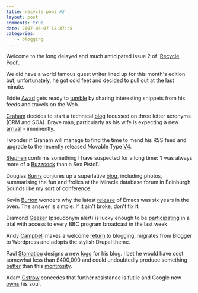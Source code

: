 ```yaml
---
title: recycle pool #2
layout: post
comments: true
date: 2007-06-07 18:37:48
categories:
    - blogging
---
```

Welcome to the long delayed and much anticipated issue 2 of
'[Recycle Pool](http://www.nbrightside.com/blog/2006/12/01/murky-depths-of-the-recycle-pool/)'.

We did have a world famous guest writer lined up for this month's
edition but, unfortunately, he got cold feet and decided to pull out
at the last minute.

Eddie [Awad](http://awads.net/wp/) gets ready to
[tumble](http://awads.net/wp/2007/06/03/have-you-heard-of-tumblelogs/)
by sharing interesting snippets from his feeds and travels on the Web.

[Graham](http://www.digitalteddy.com/Graham/) decides to start a
technical [blog](http://www.digitalteddy.com/techblog/) focussed on
three letter acronyms (CRM and SOA). Brave man, particularly as his
wife is expecting a new
[arrival](http://www.digitalteddy.com/Graham/2007/06/39_weeks.html) -
imminently.

I wonder if Graham will manage to find the time to mend his RSS feed
and upgrade to the recently released Movable Type
[V4](http://www.sixapart.com/movabletype/news/2007/06/mt4_beta_meet_t.html).

[Stephen](http://bclc.wordpress.com/) confirms something I have
suspected for a long time: 'I was always more of a
[Buzzcock](http://bclc.wordpress.com/2007/06/06/i-am-an-anti-christ/)
than a Sex Pistol'.

Douglas [Burns](http://oracledoug.com/serendipity/) conjures up a
superlative
[blog](http://oracledoug.com/serendipity/index.php?/archives/1276-Miracle-Scotland-Database-Forum-and-an-Apology.html),
including photos, summarising the fun and frolics at the Miracle
database forum in Edinburgh. Sounds like my sort of conference.

Kevin [Burton](http://feedblog.org/) wonders why the latest
[release](http://feedblog.org/2007/06/05/the-free-software-foundation-cant-ship-code/)
of Emacs was six years in the oven. The answer is simple: If it ain't
broke, don't fix it.

Diamond [Geezer](http://diamondgeezer.blogspot.com/) (pseudonym alert)
is lucky enough to be
[participating](http://diamondgeezer.blogspot.com/2007_06_01_archive.html#6926478524741740402)
in a trial with access to every BBC program broadcast in the last
week.

Andy [Campbell](http://oracleandy.wordpress.com/) makes a welcome
[return](http://oracleandy.wordpress.com/2007/05/25/back-again/) to
blogging, migrates from Blogger to Wordpress and adopts the stylish
Drupal theme.

Paul [Stamatiou](http://paulstamatiou.com/) designs a new
[logo](http://paulstamatiou.com/2007/06/07/new-logo-new-design/) for
his blog. I bet he would have cost somewhat less than &pound;400,000
and could undoubtedly produce something
[better](http://news.bbc.co.uk/1/hi/in_pictures/6722205.stm) than this
[montrosity](http://sethgodin.typepad.com/seths_blog/2007/06/actually_its_ju.html).

Adam [Ostrow](http://www.adamostrow.com/adam_ostrow/) concedes that
further resistance is futile and Google now
[owns](http://mashable.com/2007/06/01/my-soul-and-10-other-things-that-google-owns/)
his soul.
